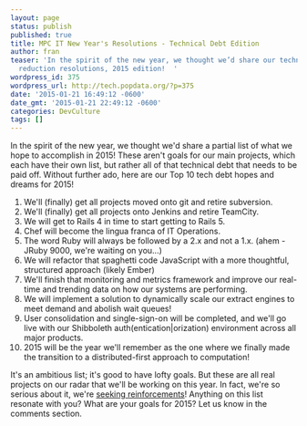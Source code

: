 ```yaml
---
layout: page
status: publish
published: true
title: MPC IT New Year's Resolutions - Technical Debt Edition
author: fran
teaser: 'In the spirit of the new year, we thought we’d share our technical debt
  reduction resolutions, 2015 edition!  '
wordpress_id: 375
wordpress_url: http://tech.popdata.org/?p=375
date: '2015-01-21 16:49:12 -0600'
date_gmt: '2015-01-21 22:49:12 -0600'
categories: DevCulture
tags: []
---
```

In the spirit of the new year, we thought we'd share a partial list of what we hope to accomplish in 2015! These aren't goals for our main projects, which each have their own list, but rather all of that technical debt that needs to be paid off.  Without further ado, here are our Top 10 tech debt hopes and dreams for 2015!

1. We'll (finally) get all projects moved onto git and retire subversion.
1. We'll (finally) get all projects onto Jenkins and retire TeamCity.
1. We will get to Rails 4 in time to start getting to Rails 5.
1. Chef will become the lingua franca of IT Operations.
1. The word Ruby will always be followed by a 2.x and not a 1.x.  (ahem - JRuby 9000, we're waiting on you...)
1. We will refactor that spaghetti code JavaScript with a more thoughtful, structured approach (likely Ember)
1. We'll finish that monitoring and metrics framework and improve our real-time and trending data on how our systems are performing.
1. We will implement a solution to dynamically scale our extract engines to meet demand and abolish wait queues!
1. User consolidation and single-sign-on will be completed, and we'll go live with our Shibboleth auth\(entication\|orization\) environment across all major products.
1. 2015 will be the year we'll remember as the one where we finally made the transition to a distributed-first approach to computation!

It's an ambitious list; it's good to have lofty goals.  But these are all real projects on our radar that we'll be working on this year.  In fact, we're so serious about it, we're <a title="Career Opportunities" href="http://tech.popdata.org/working-mpc/career-opportunities/">seeking reinforcements</a>!  Anything on this list resonate with you?  What are your goals for 2015?  Let us know in the comments section.
